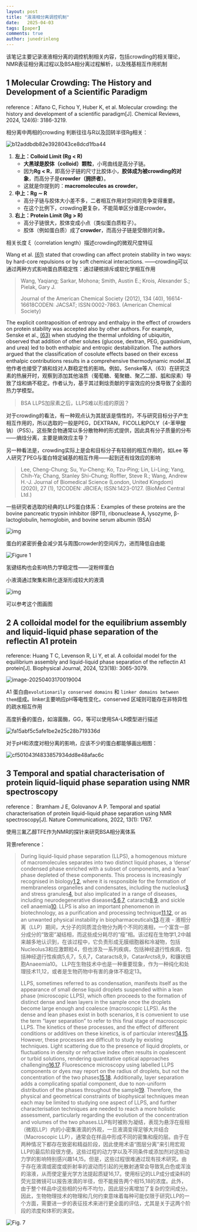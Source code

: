 ```yaml
---
layout: post
title: "液液相分离调控机制"
date:   2025-04-03
tags: [paper]
comments: true
author: junedrinleng
---
```


该笔记主要记录液液相分离的调控机制相关内容，包括crowding的相关理论，NMR表征相分离过程以及BSA相分离过程解析，以及残基相互作用机制
<!-- more -->

## 1 Molecular Crowding: The History and Development of a Scientific Paradigm

reference：Alfano C, Fichou Y, Huber K, et al. Molecular crowding: the history and development of a scientific paradigm[J]. Chemical Reviews, 2024, 124(6): 3186-3219.

相分离中两相的crowding 判断往往与R以及回转半径Rg相关：

![b12addbdb82e3928043ce8dcd1fba44](https://raw.githubusercontent.com/JuneDrinleng/JuneDrinleng.github.io/main/img/2025-04-03-Crowding_in_LLPS/b12addbdb82e3928043ce8dcd1fba44.png)

1. **左上：Colloid Limit (Rg < R)**
   - **大黑球是胶体（colloid）颗粒**，小弯曲线是高分子链。
   - 因为**Rg < R**，即高分子链的尺寸比胶体小，**胶体成为被crowding的对象**，而高分子是**crowder（拥挤者）**。
   - 这就是你提到的：**macromolecules as crowder**。
2. **中上：Rg ∼ R**
   - 高分子链与胶体大小差不多，二者相互作用对空间的竞争变得重要。
   - 在这个比例下，crowding更复杂，不能简单区分谁是crowder。
3. **右上：Protein Limit (Rg > R)**
   - 高分子链很大，胶体变成小点（类似蛋白质粒子）。
   - 胶体（例如蛋白质）成了**crowder**，而高分子链是受限的对象。

相关长度 ξ（correlation length）描述crowding的微观尺度特征

 Wang et al. [(61)](javascript:void(0);) stated that crowding can affect protein stability in two ways: by hard-core repulsions or by soft chemical interactions. ——crowding可以通过两种方式影响蛋白质稳定性：通过硬核排斥或软化学相互作用

> Wang, Yaqiang; Sarkar, Mohona; Smith, Austin E.; Krois, Alexander S.; Pielak, Gary J.
>
> Journal of the American Chemical Society (2012), 134 (40), 16614-16618CODEN: JACSAT; ISSN:0002-7863. (American Chemical Society)

The explicit contraposition of entropy and enthalpy in the effect of crowders on protein stability was accepted also by other authors. For example, Senske et al., [(63)](javascript:void(0);) when studying the thermal unfolding of ubiquitin, observed that addition of other solutes (glucose, dextran, PEG, guanidinium, and urea) led to both enthalpic and entropic destabilization. The authors argued that the classification of cosolute effects based on their excess enthalpic contributions results in a comprehensive thermodynamic model.其他作者也接受了熵和焓对人群稳定性的影响。例如，Senske等人（63）在研究泛素的热展开时，观察到添加其他溶质（葡萄糖、葡聚糖、聚乙二醇、胍和尿素）导致了焓和熵不稳定。作者认为，基于其过剩焓贡献的宇宙效应的分类导致了全面的热力学模型。

> BSA LLPS加尿素之后，LLPS难以形成的原因？

对于crowding的看法，有一种观点认为其就该是惰性的，不与研究目标分子产生相互作用的，所以选取的一般是PEG，DEXTRAN，FICOLL和POLY（4-苯甲酸钠）（PSS）。这些聚合物通常以多分散物种的形式提供，因此具有分子质量的分布——熵焓分离，主要是熵效应主导？

另一种看法是，crowding实际上是会和目标分子有较弱的相互作用的，如Lee 等人研究了PEG与蛋白特定碱基的相互作用——起到还有焓效应的影响

>  Lee, Cheng-Chung; Su, Yu-Cheng; Ko, Tzu-Ping; Lin, Li-Ling; Yang, Chih-Ya; Chang, Stanley Shi-Chung; Roffler, Steve R.; Wang, Andrew H.-J. Journal of Biomedical Science (London, United Kingdom) (2020), 27 (1), 12CODEN: JBCIEA; ISSN:1423-0127. (BioMed Central Ltd.)

一些研究者选取的经典的LLPS蛋白体系：Examples of these proteins are the bovine pancreatic trypsin inhibitor (BPTI), ribonuclease A, lysozyme, β-lactoglobulin, hemoglobin, and bovine serum albumin (BSA)

![img](https://raw.githubusercontent.com/JuneDrinleng/JuneDrinleng.github.io/main/img/2025-04-03-Crowding_in_LLPS/cr3c00615_0003.jpeg)

蛋白的紧密折叠会减少其与周围crowder的空间斥力，进而降低自由能

![Figure 1](https://raw.githubusercontent.com/JuneDrinleng/JuneDrinleng.github.io/main/img/2025-04-03-Crowding_in_LLPS/cr3c00615_0005.gif)

氢键结构也会影响热力学稳定性——淀粉样蛋白

小液滴通过聚集和熟化逐渐形成较大的液滴

![img](https://raw.githubusercontent.com/JuneDrinleng/JuneDrinleng.github.io/main/img/2025-04-03-Crowding_in_LLPS/cr3c00615_0006.jpeg)

可以参考这个图画图

## 2 A colloidal model for the equilibrium assembly and liquid-liquid phase separation of the reflectin A1 protein

reference: Huang T C, Levenson R, Li Y, et al. A colloidal model for the equilibrium assembly and liquid-liquid phase separation of the reflectin A1 protein[J]. Biophysical Journal, 2024, 123(18): 3065-3079.

![image-20250403170019004](https://raw.githubusercontent.com/JuneDrinleng/JuneDrinleng.github.io/main/img/2025-04-03-Crowding_in_LLPS/image-20250403170019004.png)

A1 蛋白由`evolutionarily conserved domains` 和 `linker domains between them`组成。linker主要响应pH等电性变化，conserved 区域则可能存在非特异性的疏水相互作用

高度折叠的蛋白，如溶菌酶，GG，等可以使用SA-LR模型进行描述

![fa15abf5c5afe1be2e25c28b719336d](https://raw.githubusercontent.com/JuneDrinleng/JuneDrinleng.github.io/main/img/2025-04-03-Crowding_in_LLPS/fa15abf5c5afe1be2e25c28b719336d.png)

对于pH和浓度对相分离的影响，应该不少的蛋白都能够画出相图：

![cf501043f4833857934dd8e48afac6c](https://raw.githubusercontent.com/JuneDrinleng/JuneDrinleng.github.io/main/img/2025-04-03-Crowding_in_LLPS/cf501043f4833857934dd8e48afac6c.jpg)

## 3 Temporal and spatial characterisation of protein liquid-liquid phase separation using NMR spectroscopy

reference： Bramham J E, Golovanov A P. Temporal and spatial characterisation of protein liquid-liquid phase separation using NMR spectroscopy[J]. Nature Communications, 2022, 13(1): 1767.

使用三氟乙醇TFE作为NMR的探针来研究BSA相分离体系

背景reference：

> During liquid-liquid phase separation (LLPS), a homogenous mixture of macromolecules separates into two distinct liquid phases, a ‘dense’ condensed phase enriched with a subset of components, and a ‘lean’ phase depleted of these components. This process is increasingly recognised in biology[1](https://www.nature.com/articles/s41467-022-29408-z#ref-CR1),[2](https://www.nature.com/articles/s41467-022-29408-z#ref-CR2), where it is responsible for the formation of membraneless organelles and condensates, including the nucleolus[3](https://www.nature.com/articles/s41467-022-29408-z#ref-CR3) and stress granules[4](https://www.nature.com/articles/s41467-022-29408-z#ref-CR4), but also implicated in a range of diseases, including neurodegenerative diseases[5](https://www.nature.com/articles/s41467-022-29408-z#ref-CR5),[6](https://www.nature.com/articles/s41467-022-29408-z#ref-CR6),[7](https://www.nature.com/articles/s41467-022-29408-z#ref-CR7), cataracts[8](https://www.nature.com/articles/s41467-022-29408-z#ref-CR8),[9](https://www.nature.com/articles/s41467-022-29408-z#ref-CR9), and sickle cell anaemia[10](https://www.nature.com/articles/s41467-022-29408-z#ref-CR10). LLPS is also an important phenomenon in biotechnology, as a purification and processing technique[11](https://www.nature.com/articles/s41467-022-29408-z#ref-CR11),[12](https://www.nature.com/articles/s41467-022-29408-z#ref-CR12), or as an unwanted physical instability in biopharmaceuticals[13](https://www.nature.com/articles/s41467-022-29408-z#ref-CR13).在液 - 液相分离（LLP）期间，大分子的同质混合物分为两个不同的液相，一个富含一部分成分的“致密”凝结相，而这些成分耗尽的“瘦”相。该过程在生物学1,2中越来越多地认识到，在该过程中，它负责形成无膜细胞器和冷凝物，包括Nucleolus3和应激颗粒4，但也涉及一系列疾病，包括神经退行性疾病，包括神经退行性疾病5,6,7，5,6,7，Cataracts8,9，CatarArcts8,9，和镰状细胞Anaeemia10。 LLP在生物技术中也是一种重要现象，作为一种纯化和处理技术11,12，或者是生物药物中有害的身体不稳定13。
>
> LLPS, sometimes referred to as condensation, manifests itself as the appearance of small dense liquid droplets suspended within a lean phase (microscopic LLPS), which often proceeds to the formation of distinct dense and lean layers in the sample once the droplets become large enough and coalesce (macroscopic LLPS). As the dense and lean phases exist in both scenarios, it is convenient to use the term “layer separation” to refer to this final stage of macroscopic LLPS. The kinetics of these processes, and the effect of different conditions or additives on these kinetics, is of particular interest[14](https://www.nature.com/articles/s41467-022-29408-z#ref-CR14),[15](https://www.nature.com/articles/s41467-022-29408-z#ref-CR15). However, these processes are difficult to study by existing techniques. Light scattering due to the presence of liquid droplets, or fluctuations in density or refractive index often results in opalescent or turbid solutions, rendering quantitative optical approaches challenging[16](https://www.nature.com/articles/s41467-022-29408-z#ref-CR16),[17](https://www.nature.com/articles/s41467-022-29408-z#ref-CR17). Fluorescence microscopy using labelled LLPS components or dyes may report on the radius of droplets, but not the concentration of the two phases[15](https://www.nature.com/articles/s41467-022-29408-z#ref-CR15),[18](https://www.nature.com/articles/s41467-022-29408-z#ref-CR18). Additionally, layer separation adds a complicating spatial component, due to non-uniform distribution of the phases throughout the sample[19](https://www.nature.com/articles/s41467-022-29408-z#ref-CR19). Therefore, the physical and geometrical constraints of biophysical techniques mean each may be limited to studying one aspect of LLPS, and further characterisation techniques are needed to reach a more holistic assessment, particularly regarding the evolution of the concentration and volumes of the two phases.LLP有时被称为凝结，表现为悬浮在瘦相（微观LLP）内的小密集液滴的外观，一旦液滴变得足够大并结合（Macroscopic LLP），通常会在样品中形成不同的密集和瘦的层。由于在两种情况下都存在致密和精益阶段，因此使用术语“图层分离”来引用宏观LLP的最后阶段很方便。这些过程的动力学以及不同条件或添加剂对这些动力学的影响特别感兴趣14,15。但是，这些过程很难通过现有技术研究。由于存在液滴或密度或折射率的波动而引起的光散射通常会导致乳白色或浑浊的溶液，从而使定量光学方法提起质疑16,17。使用标记的LLP成分或染料的荧光显微镜可以报告液滴的半径，但不能报告两个相15,18的浓度。此外，由于整个样品中这些相的分布不均匀，因此层分离增加了复杂的空间成分。因此，生物物理技术的物理和几何约束意味着每种可能仅限于研究LLP的一个方面，需要进一步的表征技术来进行更全面的评估，尤其是关于这两个阶段的浓度和体积的演变。

![Fig. 7](https://raw.githubusercontent.com/JuneDrinleng/JuneDrinleng.github.io/main/img/2025-04-03-Crowding_in_LLPS/41467_2022_29408_Fig7_HTML.png)
